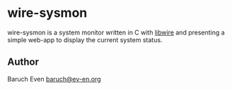 wire-sysmon
===========

wire-sysmon is a system monitor written in C with [libwire](libwire) and presenting a
simple web-app to display the current system status.

Author
------

Baruch Even <baruch@ev-en.org>

  [libwire]: https://github.com/baruch/libwire
